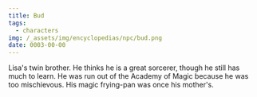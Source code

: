 ```yaml
---
title: Bud
tags:
  - characters
img: /_assets/img/encyclopedias/npc/bud.png
date: 0003-00-00
---
```

Lisa's twin brother. He thinks he is a great sorcerer, though he still has much to learn. He was run out of the Academy of Magic because he was too mischievous. His magic frying-pan was once his mother's.